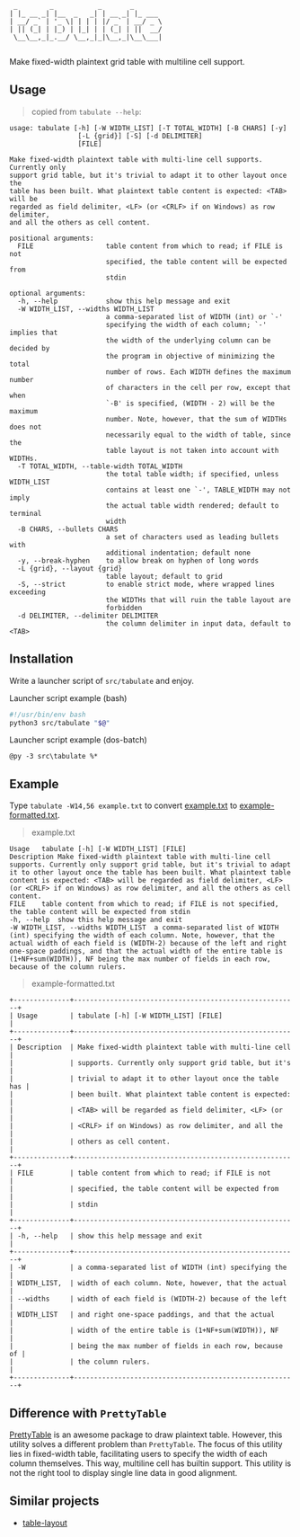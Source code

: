 ```
 _        _           _       _       
| |_ __ _| |__  _   _| | __ _| |_ ___ 
| __/ _` | '_ \| | | | |/ _` | __/ _ \
| || (_| | |_) | |_| | | (_| | ||  __/
 \__\__,_|_.__/ \__,_|_|\__,_|\__\___|
                                      
```

Make fixed-width plaintext grid table with multiline cell support.

Usage
-----

> copied from `tabulate --help`:

```
usage: tabulate [-h] [-W WIDTH_LIST] [-T TOTAL_WIDTH] [-B CHARS] [-y]
                 [-L {grid}] [-S] [-d DELIMITER]
                 [FILE]

Make fixed-width plaintext table with multi-line cell supports. Currently only
support grid table, but it's trivial to adapt it to other layout once the
table has been built. What plaintext table content is expected: <TAB> will be
regarded as field delimiter, <LF> (or <CRLF> if on Windows) as row delimiter,
and all the others as cell content.

positional arguments:
  FILE                  table content from which to read; if FILE is not
                        specified, the table content will be expected from
                        stdin

optional arguments:
  -h, --help            show this help message and exit
  -W WIDTH_LIST, --widths WIDTH_LIST
                        a comma-separated list of WIDTH (int) or `-'
                        specifying the width of each column; `-' implies that
                        the width of the underlying column can be decided by
                        the program in objective of minimizing the total
                        number of rows. Each WIDTH defines the maximum number
                        of characters in the cell per row, except that when
                        `-B' is specified, (WIDTH - 2) will be the maximum
                        number. Note, however, that the sum of WIDTHs does not
                        necessarily equal to the width of table, since the
                        table layout is not taken into account with WIDTHs.
  -T TOTAL_WIDTH, --table-width TOTAL_WIDTH
                        the total table width; if specified, unless WIDTH_LIST
                        contains at least one `-', TABLE_WIDTH may not imply
                        the actual table width rendered; default to terminal
                        width
  -B CHARS, --bullets CHARS
                        a set of characters used as leading bullets with
                        additional indentation; default none
  -y, --break-hyphen    to allow break on hyphen of long words
  -L {grid}, --layout {grid}
                        table layout; default to grid
  -S, --strict          to enable strict mode, where wrapped lines exceeding
                        the WIDTHs that will ruin the table layout are
                        forbidden
  -d DELIMITER, --delimiter DELIMITER
                        the column delimiter in input data, default to <TAB>
```

Installation
------------

Write a launcher script of `src/tabulate` and enjoy.

Launcher script example (bash)

```bash
#!/usr/bin/env bash
python3 src/tabulate "$@"
```

Launcher script example (dos-batch)

```batch
@py -3 src\tabulate %*
```

Example
-------

Type `tabulate -W14,56 example.txt` to convert [example.txt](example.txt) to [example-formatted.txt](example-formatted.txt).

> example.txt

```
Usage	tabulate [-h] [-W WIDTH_LIST] [FILE]
Description	Make fixed-width plaintext table with multi-line cell supports. Currently only support grid table, but it's trivial to adapt it to other layout once the table has been built. What plaintext table content is expected: <TAB> will be regarded as field delimiter, <LF> (or <CRLF> if on Windows) as row delimiter, and all the others as cell content.
FILE	table content from which to read; if FILE is not specified, the table content will be expected from stdin
-h, --help	show this help message and exit
-W WIDTH_LIST, --widths WIDTH_LIST	a comma-separated list of WIDTH (int) specifying the width of each column. Note, however, that the actual width of each field is (WIDTH-2) because of the left and right one-space paddings, and that the actual width of the entire table is (1+NF+sum(WIDTH)), NF being the max number of fields in each row, because of the column rulers.
```

> example-formatted.txt

```
+--------------+--------------------------------------------------------+
| Usage        | tabulate [-h] [-W WIDTH_LIST] [FILE]                   |
+--------------+--------------------------------------------------------+
| Description  | Make fixed-width plaintext table with multi-line cell  |
|              | supports. Currently only support grid table, but it's  |
|              | trivial to adapt it to other layout once the table has |
|              | been built. What plaintext table content is expected:  |
|              | <TAB> will be regarded as field delimiter, <LF> (or    |
|              | <CRLF> if on Windows) as row delimiter, and all the    |
|              | others as cell content.                                |
+--------------+--------------------------------------------------------+
| FILE         | table content from which to read; if FILE is not       |
|              | specified, the table content will be expected from     |
|              | stdin                                                  |
+--------------+--------------------------------------------------------+
| -h, --help   | show this help message and exit                        |
+--------------+--------------------------------------------------------+
| -W           | a comma-separated list of WIDTH (int) specifying the   |
| WIDTH_LIST,  | width of each column. Note, however, that the actual   |
| --widths     | width of each field is (WIDTH-2) because of the left   |
| WIDTH_LIST   | and right one-space paddings, and that the actual      |
|              | width of the entire table is (1+NF+sum(WIDTH)), NF     |
|              | being the max number of fields in each row, because of |
|              | the column rulers.                                     |
+--------------+--------------------------------------------------------+
```

## Difference with `PrettyTable`

[PrettyTable](https://pypi.org/project/PrettyTable/) is an awesome package to draw plaintext table.
However, this utility solves a different problem than `PrettyTable`.
The focus of this utility lies in fixed-width table, facilitating users to specify the width of each column themselves.
This way, multiline cell has builtin support.
This utility is not the right tool to display single line data in good alignment.


## Similar projects

- [table-layout](https://github.com/75lb/table-layout.git)
